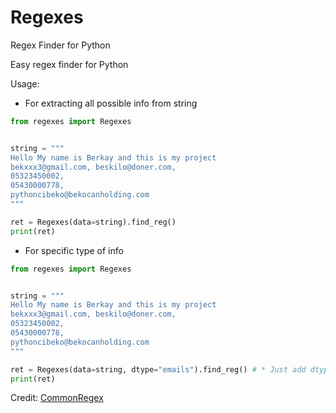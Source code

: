 # Regexes

Regex Finder for Python

Easy regex finder for Python

Usage:

- For extracting all possible info from string

```py
from regexes import Regexes


string = """
Hello My name is Berkay and this is my project
bekxxx3@gmail.com, beskilo@doner.com,
05323450002,
05430000778,
pythoncibeko@bekocanholding.com
"""

ret = Regexes(data=string).find_reg()
print(ret)
```

- For specific type of info

```py
from regexes import Regexes


string = """
Hello My name is Berkay and this is my project
bekxxx3@gmail.com, beskilo@doner.com,
05323450002,
05430000778,
pythoncibeko@bekocanholding.com
"""

ret = Regexes(data=string, dtype="emails").find_reg() # * Just add dtype arg
print(ret)
```

Credit: [CommonRegex](https://github.com/madisonmay/CommonRegex)
